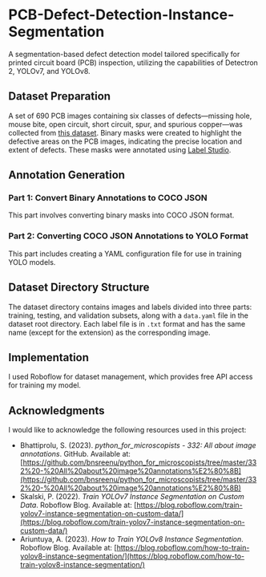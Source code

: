 # PCB-Defect-Detection-Instance-Segmentation
A segmentation-based defect detection model tailored specifically for printed circuit board (PCB) inspection, utilizing the capabilities of Detectron 2, YOLOv7, and YOLOv8.

## Dataset Preparation
A set of 690 PCB images containing six classes of defects—missing hole, mouse bite, open circuit, short circuit, spur, and spurious copper—was collected from [this dataset](https://robotics.pkusz.edu.cn/resources/datasetENG/). Binary masks were created to highlight the defective areas on the PCB images, indicating the precise location and extent of defects. These masks were annotated using [Label Studio](https://labelstud.io/).

## Annotation Generation
### Part 1: Convert Binary Annotations to COCO JSON
This part involves converting binary masks into COCO JSON format.

### Part 2: Converting COCO JSON Annotations to YOLO Format
This part includes creating a YAML configuration file for use in training YOLO models.

## Dataset Directory Structure
The dataset directory contains images and labels divided into three parts: training, testing, and validation subsets, along with a `data.yaml` file in the dataset root directory. Each label file is in `.txt` format and has the same name (except for the extension) as the corresponding image.
## Implementation
I used Roboflow for dataset management, which provides free API access for training my model.
## Acknowledgments
I would like to acknowledge the following resources used in this project:

- Bhattiprolu, S. (2023). *python_for_microscopists - 332: All about image annotations*. GitHub. Available at: [https://github.com/bnsreenu/python_for_microscopists/tree/master/332%20-%20All%20about%20image%20annotations%E2%80%8B](https://github.com/bnsreenu/python_for_microscopists/tree/master/332%20-%20All%20about%20image%20annotations%E2%80%8B)
- Skalski, P. (2022). *Train YOLOv7 Instance Segmentation on Custom Data*. Roboflow Blog. Available at: [https://blog.roboflow.com/train-yolov7-instance-segmentation-on-custom-data/](https://blog.roboflow.com/train-yolov7-instance-segmentation-on-custom-data/)
- Ariuntuya, A. (2023). *How to Train YOLOv8 Instance Segmentation*. Roboflow Blog. Available at: [https://blog.roboflow.com/how-to-train-yolov8-instance-segmentation/](https://blog.roboflow.com/how-to-train-yolov8-instance-segmentation/)








